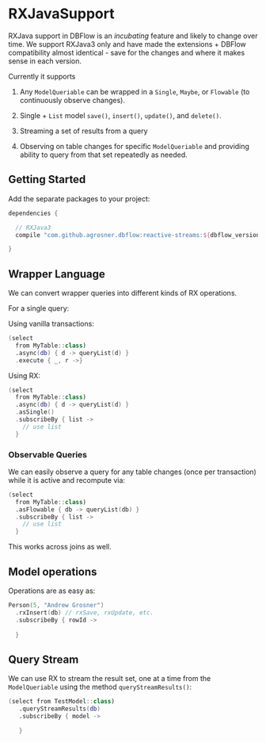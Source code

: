 # RXJavaSupport

RXJava support in DBFlow is an _incubating_ feature and likely to change over time. We support RXJava3 only and have made the extensions + DBFlow compatibility almost identical - save for the changes and where it makes sense in each version.

Currently it supports 

1. Any `ModelQueriable` can be wrapped in a `Single`, `Maybe`, or `Flowable` \(to continuously observe changes\). 

2. Single + `List` model `save()`, `insert()`, `update()`, and `delete()`. 

3. Streaming a set of results from a query 

4. Observing on table changes for specific `ModelQueriable` and providing ability to query from that set repeatedly as needed.

## Getting Started

Add the separate packages to your project:

```groovy
dependencies {

  // RXJava3
  compile "com.github.agrosner.dbflow:reactive-streams:${dbflow_version}"

}
```

## Wrapper Language

We can convert wrapper queries into different kinds of RX operations.

For a single query:

Using vanilla transactions:

```kotlin
(select 
  from MyTable::class)
  .async(db) { d -> queryList(d) }
  .execute { _, r ->}
```

Using RX:

```kotlin
(select 
  from MyTable::class)
  .async(db) { d -> queryList(d) }
  .asSingle()
  .subscribeBy { list ->  
    // use list
  }
```

### Observable Queries

We can easily observe a query for any table changes \(once per transaction\) while it is active and recompute via:

```kotlin
(select 
  from MyTable::class)
  .asFlowable { db -> queryList(db) }
  .subscribeBy { list ->  
    // use list
  }
```

This works across joins as well.

## Model operations

Operations are as easy as:

```kotlin
Person(5, "Andrew Grosner")
  .rxInsert(db) // rxSave, rxUpdate, etc.
  .subscribeBy { rowId -> 
  
  }
```

## Query Stream

We can use RX to stream the result set, one at a time from the `ModelQueriable` using the method `queryStreamResults()`:

```kotlin
(select from TestModel::class)
   .queryStreamResults(db)
   .subscribeBy { model -> 

   }
```

